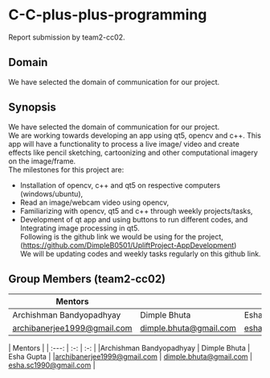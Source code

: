 # C-C-plus-plus-programming
Report submission by team2-cc02. <br/>
## Domain
We have selected the domain of communication for our project.<br/>
## Synopsis
We have selected the domain of communication for our project. <br/>
We are working towards developing an app using qt5, opencv and c++. This app will have a functionality to process a live image/ video and create effects like pencil sketching, cartoonizing and other computational imagery on the image/frame. <br/>
The milestones for this project are:<br/>
* Installation of opencv, c++ and qt5 on respective computers (windows/ubuntu),<br/>
* Read an image/webcam video using opencv,<br/>
* Familiarizing with opencv, qt5 and c++ through weekly projects/tasks,<br/>
* Development of qt app and using buttons to run different codes, and<br/>
Integrating image processing in qt5.<br/>
Following is the github link we would be using for the project, <br/>
(https://github.com/DimpleB0501/UpliftProject-AppDevelopment) <br/>
We will be updating codes and weekly tasks regularly on this github link. <br/>

## Group Members (team2-cc02)

| Mentors   |   |   |   |   |
|---|---|---|---|---|
| Archishman Bandyopadhyay  | Dimple Bhuta  |  Esha Gupta |   |   |
|  archibanerjee1999@gmail.com |  dimple.bhuta@gmail.com | esha.sc1990@gmail.com  |   |   |



| Mentors  |
| :---:   | :-: | :-: |
|Archishman Bandyopadhyay | Dimple Bhuta | Esha Gupta |
|archibanerjee1999@gmail.com | dimple.bhuta@gmail.com | esha.sc1990@gmail.com |



